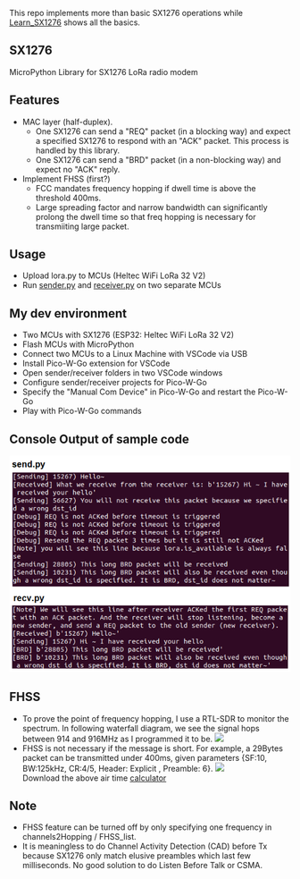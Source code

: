 This repo implements more than basic SX1276 operations while [Learn_SX1276](https://github.com/xg590/Learn_SX1276) shows all the basics. 
## SX1276
MicroPython Library for SX1276 LoRa radio modem 
## Features 
* MAC layer (half-duplex). 
  * One SX1276 can send a "REQ" packet (in a blocking way) and expect a specified SX1276 to respond with an "ACK" packet. This process is handled by this library.
  * One SX1276 can send a "BRD" packet (in a non-blocking way) and expect no "ACK" reply.
* Implement FHSS (first?)
  * FCC mandates frequency hopping if dwell time is above the threshold 400ms.
  * Large spreading factor and narrow bandwidth can significantly prolong the dwell time so that freq hopping is necessary for transmiiting large packet.
## Usage 
* Upload lora.py to MCUs (Heltec WiFi LoRa 32 V2)
* Run [sender.py](sender/sender.py) and [receiver.py](receiver/receiver.py) on two separate MCUs
## My dev environment
* Two MCUs with SX1276 (ESP32: Heltec WiFi LoRa 32 V2)
* Flash MCUs with MicroPython
* Connect two MCUs to a Linux Machine with VSCode via USB
* Install Pico-W-Go extension for VSCode
* Open sender/receiver folders in two VSCode windows
* Configure sender/receiver projects for Pico-W-Go
* Specify the "Manual Com Device" in Pico-W-Go and restart the Pico-W-Go
* Play with Pico-W-Go commands
## Console Output of sample code
<img src="misc/console_output.png"></img>
## FHSS
* To prove the point of frequency hopping, I use a RTL-SDR to monitor the spectrum. In following waterfall diagram, we see the signal hops between 914 and 916MHz as I programmed it to be.
<img src="misc/fhss.jpg"></img>
* FHSS is not necessary if the message is short. For example, a 29Bytes packet can be transmitted under 400ms, given parameters {SF:10, BW:125kHz, CR:4/5, Header: Explicit , Preamble: 6}. 
<img src="misc/airtime_calculator.jpg"></img><br>
Download the above air time [calculator](misc/airtime_calculator.zip)

## Note
* FHSS feature can be turned off by only specifying one frequency in channels2Hopping / FHSS_list.
* It is meaningless to do Channel Activity Detection (CAD) before Tx because SX1276 only match elusive preambles which last few milliseconds. No good solution to do Listen Before Talk or CSMA.